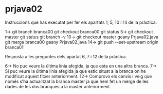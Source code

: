 # prjava02
Instruccions que has executat per fer els apartats 1, 5, 10 i 14 de la pràctica.

1-> git branch branca00
    git checkout branca00
    git status
5-> git checkout master
    git status
    git branch -v
10-> git checkout master
     geany Prjava02.java
     git merge branca00
     geany Prjava02.java
14-> git push --set-upstream origin branca01

Resposta a les preguntes dels apartat 6, 7 i 12 de la pràctica.

6-> No puc veure la última línia afegida, ja que esta en una altra branca.
7-> Si puc veure la última línia afegida ja que estic situat a la branca on he modificat aquest fitxer anteriorment.
12-> Comprovo els canvis i veig que només s'ha actualitzat la branca master ja que hem fet un merge de les dades de les dos branques a la master anteriorment.
